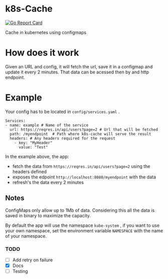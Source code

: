 # k8s-Cache
[![Go Report Card](https://goreportcard.com/badge/github.com/PedroMsTavares/k8s-cache)](https://goreportcard.com/report/github.com/PedroMsTavares/k8s-cache)

Cache in kubernetes using configmaps

# How does it work

Given an URL and config, it will fetch the url, save it in a configmap and update it every 2 minutes. That data can be acessed then by and http endpoint.

# Example

Your config has to be located in `config/services.yaml` .

```
Services:
- name: example # Name of the service
  url: https://reqres.in/api/users?page=2 # Url that will be fetched
  path: /myendpoint  # Path where k8s-cache will serve the result
  headers: # Any headers required for the request
    - key: "MyHeader"
      value: "Test"
```

In the example above, the app:

- fetch the data from `https://reqres.in/api/users?page=2` using the headers defined
- exposes the edpoint `http://localhost:8080/myendpoint` with the data
- refresh's the data every 2 minutes

## Notes

ConfigMaps only allow up to 1Mb of data. Considering this all the data is saved in binary to maximize the capacity.

By default the app will use the namespace `kube-system` , if you want to use your own namespace, set the environment variable `NAMESPACE` with the name of your namespace.

### TODO

- [ ] Add retry on failure
- [x] Docs
- [ ] Testing
